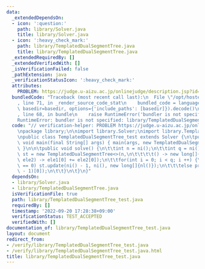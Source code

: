 ```yaml
---
data:
  _extendedDependsOn:
  - icon: ':question:'
    path: library/Solver.java
    title: library/Solver.java
  - icon: ':heavy_check_mark:'
    path: library/TemplatedDualSegmentTree.java
    title: library/TemplatedDualSegmentTree.java
  _extendedRequiredBy: []
  _extendedVerifiedWith: []
  _isVerificationFailed: false
  _pathExtension: java
  _verificationStatusIcon: ':heavy_check_mark:'
  attributes:
    PROBLEM: https://judge.u-aizu.ac.jp/onlinejudge/description.jsp?id=DSL_2_E
  bundledCode: "Traceback (most recent call last):\n  File \"/opt/hostedtoolcache/Python/3.10.6/x64/lib/python3.10/site-packages/onlinejudge_verify/documentation/build.py\"\
    , line 71, in _render_source_code_stat\n    bundled_code = language.bundle(stat.path,\
    \ basedir=basedir, options={'include_paths': [basedir]}).decode()\n  File \"/opt/hostedtoolcache/Python/3.10.6/x64/lib/python3.10/site-packages/onlinejudge_verify/languages/user_defined.py\"\
    , line 68, in bundle\n    raise RuntimeError('bundler is not specified: {}'.format(str(path)))\n\
    RuntimeError: bundler is not specified: library/TemplatedDualSegmentTree_test.java\n"
  code: "// verification-helper: PROBLEM https://judge.u-aizu.ac.jp/onlinejudge/description.jsp?id=DSL_2_E\n\
    \npackage library;\n\nimport library.Solver;\nimport library.TemplatedDualSegmentTree;\n\
    \npublic class TemplatedDualSegmentTree_test extends Solver {\n\tpublic static\
    \ void main(final String[] args) { main(args, new TemplatedDualSegmentTree_test());\
    \ }\n\n\tpublic void solve() {\n\t\tint n = ni();\n\t\tint q = ni();\n\t\tTemplatedDualSegmentTree<long[]>\
    \ st = new TemplatedDualSegmentTree<>(n,\n\t\t\t\t() -> new long[]{0}, (ele1,\
    \ ele2) -> ele1[0] += ele2[0]);\n\t\tfor(int i = 0; i < q; i ++) {\n\t\t\tif(ni()\
    \ == 0) st.update(ni() - 1, ni(), new long[]{nl()});\n\t\t\telse prtln(st.get(ni()\
    \ - 1)[0]);\n\t\t}\n\t}\n}"
  dependsOn:
  - library/Solver.java
  - library/TemplatedDualSegmentTree.java
  isVerificationFile: true
  path: library/TemplatedDualSegmentTree_test.java
  requiredBy: []
  timestamp: '2022-09-20 17:28:38+09:00'
  verificationStatus: TEST_ACCEPTED
  verifiedWith: []
documentation_of: library/TemplatedDualSegmentTree_test.java
layout: document
redirect_from:
- /verify/library/TemplatedDualSegmentTree_test.java
- /verify/library/TemplatedDualSegmentTree_test.java.html
title: library/TemplatedDualSegmentTree_test.java
---
```

